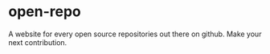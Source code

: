 # open-repo
A website for every open source repositories out there on github. Make your next contribution.
